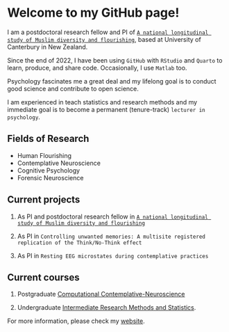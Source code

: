 # Welcome to my GitHub page!

I am a postdoctoral research fellow and PI of [`A national longitudinal study of Muslim diversity and flourishing`](https://usman-afzali.github.io/nzavs-flourishing/), based at University of Canterbury in New Zealand.

Since the end of 2022, I have been using `GitHub` with `RStudio` and `Quarto` to learn, produce, and share code. Occasionally, I use `Matlab` too.

Psychology fascinates me a great deal and my lifelong goal is to conduct good science and contribute to open science.

I am experienced in teach statistics and research methods and my immediate goal is to become a permanent (tenure-track) `lecturer in psychology`.

## Fields of Research

- Human Flourishing
- Contemplative Neuroscience
- Cognitive Psychology
- Forensic Neuroscience


## Current projects

1. As PI and postdoctoral research fellow in [`A national longitudinal study of Muslim diversity and flourishing`](https://usman-afzali.github.io/nzavs-flourishing/)

2. As PI in `Controlling unwanted memories: A multisite registered replication of the Think/No-Think effect`

3. As PI in `Resting EEG microstates during contemplative practices`

## Current courses

1. Postgraduate [Computational Contemplative-Neuroscience](https://www.canterbury.ac.nz/courseinfo/GetCourseDetails.aspx?course=PSYC480&occurrence=23S1(C)&year=2023)

2. Undergraduate [Intermediate Research Methods and Statistics](https://www.canterbury.ac.nz/courseinfo/GetCourseDetails.aspx?course=PSYC344&occurrence=22S2(C)&year=2022). 

For more information, please check my [website](http://www.usmanafzali.com).

